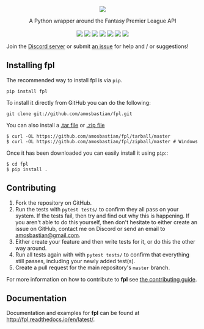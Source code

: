 <p align="center">
  <a href="https://fpl.readthedocs.io/en/latest/">
    <img src="https://i.imgur.com/ao1t2qN.png">
  </a>
</p>

<p align="center">
    A Python wrapper around the Fantasy Premier League API
    <br>
    <br>
    <a href="https://travis-ci.org/amosbastian/fpl" alt="Build">
        <img src="https://travis-ci.org/amosbastian/fpl.svg?branch=master"/></a>
    <a href="https://fpl.readthedocs.io/en/latest/" alt="Documentation">
        <img src="https://readthedocs.org/projects/fpl/badge/?version=latest" /></a>
    <a href="https://utopian.io/" alt="Utopian.io">
        <img src="https://img.shields.io/badge/Supported%20by-Utopian.io-%23B10DC9.svg"/></a>
    <a href="https://pypi.org/project/fpl/" alt="Version">
        <img src="https://badge.fury.io/py/fpl.svg"/></a>
    <a href="https://pypi.org/project/fpl/" alt="Python version">
        <img src="https://img.shields.io/badge/Python-3.6%2B-blue.svg"/></a>
    <a href="https://www.codacy.com/app/amosbastian/fpl?utm_source=github.com&amp;utm_medium=referral&amp;utm_content=amosbastian/fpl&amp;utm_campaign=Badge_Grade">
        <img src="https://api.codacy.com/project/badge/Grade/8acd6709c8e1402fbcbbc4b7e39bbb98"/></a>
    <a href="https://codecov.io/gh/amosbastian/fpl">
        <img src="https://codecov.io/gh/amosbastian/fpl/branch/master/graph/badge.svg"/></a>
</p>

Join the [Discord server](https://discord.gg/cjY37fv) or submit [an issue](https://github.com/amosbastian/fpl/issues) for help and / or suggestions!

## Installing fpl

The recommended way to install fpl is via ``pip``.

    pip install fpl

To install it directly from GitHub you can do the following:

    git clone git://github.com/amosbastian/fpl.git

You can also install a [.tar file](https://github.com/requests/requests/tarball/master)
or [.zip file](https://github.com/requests/requests/tarball/master)

    $ curl -OL https://github.com/amosbastian/fpl/tarball/master
    $ curl -OL https://github.com/amosbastian/fpl/zipball/master # Windows

Once it has been downloaded you can easily install it using `pip`::

    $ cd fpl
    $ pip install .

## Contributing

1. Fork the repository on GitHub.
2. Run the tests with `pytest tests/` to confirm they all pass on your system.
   If the tests fail, then try and find out why this is happening. If you aren't
   able to do this yourself, then don't hesitate to either create an issue on
   GitHub, contact me on Discord or send an email to [amosbastian@gmail.com](mailto:amosbastian@gmail.com>).
3. Either create your feature and then write tests for it, or do this the other
   way around.
4. Run all tests again with with `pytest tests/` to confirm that everything
   still passes, including your newly added test(s).
5. Create a pull request for the main repository's ``master`` branch.

For more information on how to contribute to **fpl** see [the contributing guide](https://fpl.readthedocs.io/en/latest/contributing/contributing.html).

## Documentation

Documentation and examples for **fpl** can be found at http://fpl.readthedocs.io/en/latest/.
